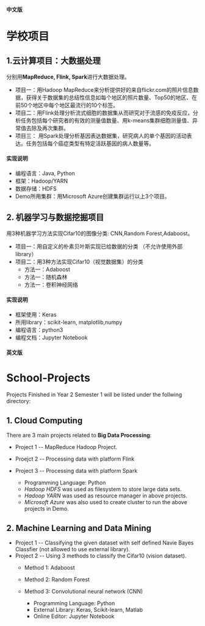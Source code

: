 #### 中文版
# 学校项目
## 1.云计算项目：大数据处理
分别用**MapReduce, Flink, Spark**进行大数据处理。
* 项目一：用Hadoop MapReduce来分析提供好的来自flickr.com的照片信息数据，获得关于数据集的总结性信息如每个地区的照片数量、Top50的地区、在前50个地区中每个地区最流行的10个标签。
* 项目二：用Flink处理分析流式细胞的数据集从而研究对于流感的免疫反应，分析任务包括每个研究者的有效的测量值数量、用k-means集群细胞测量值、异常值去除及再次集群。
* 项目三： 用Spark处理分析基因表达数据集，研究病人的单个基因的活动表达。任务包括每个癌症类型有特定活跃基因的病人数量等。

#### 实现说明
* 编程语言：Java, Python
* 框架：Hadoop/YARN
* 数据存储：HDFS
* Demo所用集群：用Microsoft Azure创建集群运行以上3个项目。

## 2. 机器学习与数据挖掘项目
用3种机器学习方法实现Cifar10的图像分类: CNN,Random Forest,Adaboost。

* 项目一：用自定义的朴素贝叶斯实现已给数据的分类 （不允许使用外部library）
* 项目二：用3种方法实现Cifar10（视觉数据集）的分类
	* 方法一：Adaboost
	* 方法一：随机森林
	* 方法一：卷积神经网络

#### 实现说明
* 框架使用：Keras
* 所用library：scikit-learn, matplotlib,numpy 
* 编程语言：python3
* 编程文档：Jupyter Notebook

#### 英文版
# School-Projects
Projects Finished in Year 2 Semester 1 will be listed under the follwing directory:

## 1. Cloud Computing 
There are 3 main projects related to **Big Data Processing**:
* Project 1 -- MapReduce Hadoop Project. 
* Proejct 2 -- Processing data with platform Flink
* Project 3 -- Processing data with platform Spark

	* Programming Language: Python
	* *Hadoop HDFS* was used as filesystem to store large data sets.
	* *Hadoop YARN* was used as resource manager in above projects.
	* *Microsoft Azure* was also used to create cluster to run the above projects in Demo.

## 2. Machine Learning and Data Mining
* Project 1 -- Classifying the given dataset with self defined Navie Bayes Classfier (not allowed to use external library).
* Project 2 -- Using 3 methods to classify the Cifar10 (vision dataset).
	* Method 1: Adaboost
	* Method 2: Random Forest
	* Method 3: Convolutional neural network (CNN) 

		* Programming Language: Python
		* External Library: Keras, Scikit-learn, Matlab
		* Online Editor: Jupyter Notebook

